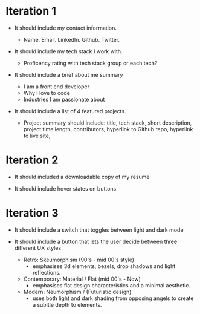 # Iteration 1 
- It should include my contact information. 
  - Name. Email. LinkedIn. Github. Twitter.

- It should include my tech stack I work with. 
  - Proficency rating with tech stack group or each tech?  

- It should include a brief about me summary 
  - I am a front end developer
  - Why I love to code
  - Industries I am passionate about 

- It should include a list of 4 featured projects. 
  - Project summary should include: 
    title, 
    tech stack, 
    short description, 
    project time length, 
    contributors, 
    hyperlink to Github repo,
    hyperlink to live site,

# Iteration 2 

- It should included a downloadable copy of my resume 

- It should include hover states on buttons 

# Iteration 3 

- It should include a switch that toggles between light and dark mode 

- It should include a button that lets the user decide between three different UX styles 
  - Retro: Skeumorphism (90's - mid 00's style) 
    - emphasises 3d elements, bezels, drop shadows and light reflections. 
  - Contemporary: Material / Flat (mid 00's - Now)
    - emphasises flat design characteristics and a minimal aesthetic. 
  - Modern: Neumorphism / (Futuristic design)
    - uses both light and dark shading from opposing angels to create a subltle depth to elements. 
